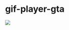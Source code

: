 # gif-player-gta

![](https://raw.githubusercontent.com/true-goniss/gif-player-gta/main/preview/gif-player-gta.gif)
